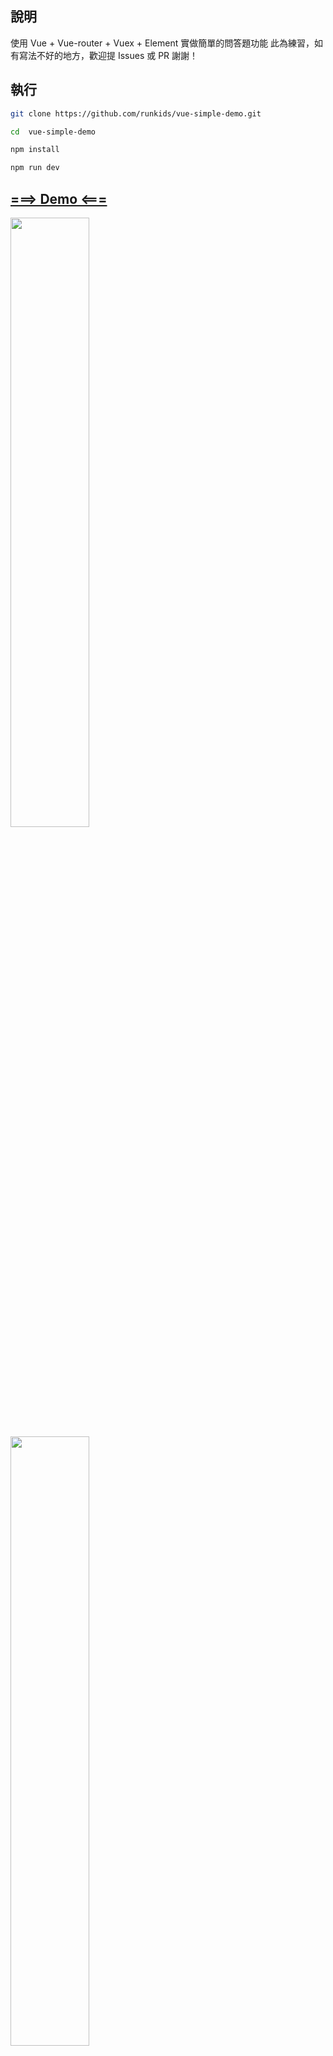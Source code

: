 ## 說明

使用 Vue + Vue-router + Vuex + Element 實做簡單的問答題功能
此為練習，如有寫法不好的地方，歡迎提 Issues 或 PR 謝謝！

## 執行

``` bash
git clone https://github.com/runkids/vue-simple-demo.git

cd  vue-simple-demo

npm install

npm run dev

```
## [===> Demo <===](https://runkids.github.io/VueEasyDemo "Demo")
<img src="https://camo.githubusercontent.com/48e252a64daf6a56b4790b72ce2d8f2a275abaeb/68747470733a2f2f676f6f2e676c2f475061673578" alt="" data-canonical-src="https://goo.gl/GPag5x" style="width:50%;">
<img src="https://camo.githubusercontent.com/59a556eb036fe3afd24322a735d8f261ece85993/68747470733a2f2f676f6f2e676c2f686571547669" alt="" data-canonical-src="https://goo.gl/heqTvi" style="width:50%;">